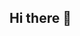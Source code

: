 ## Hi there 👋

<!--
**larinbrgs/larinbrgs** is a ✨ _special_ ✨ repository because its `README.md` (this file) appears on your GitHub profile.
- 🔭 Eu estudo no colégio C.e.p.b .
- 🌱 Atualmente estou aprendendo coisas mais básicas sobre os computadores, faço cursos.
- 🤔 No futuro pretendo seguir carreira como designer ou arquiteta.
- 💬 Gosto de filmes, desenhar, música e fotografias (nada profissionais).
- 📫 Onde me chamar? entrar em contato pelo meu e-mail, tenho apenas redes sociais pessoais.
- (instagram pessoal: @larry.brgs)

